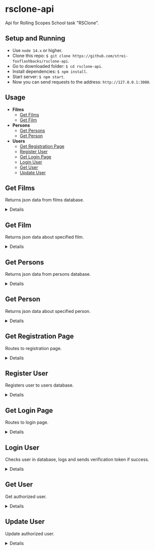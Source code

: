 # rsclone-api
Api for Rolling Scopes School task "RSClone".

## Setup and Running
- Use `node 14.x` or higher.
- Clone this repo: `$ git clone https://github.com/strei-foxflashbacks/rsclone-api`.
- Go to downloaded folder: `$ cd rsclone-api`.
- Install dependencies: `$ npm install`.
- Start server: `$ npm start`.
- Now you can send requests to the address: `http://127.0.0.1:3000`.

## Usage

- **Films**
    - [Get Films](https://github.com/strei-foxflashbacks/rsclone-api/tree/develop#get-films)
    - [Get Film](https://github.com/strei-foxflashbacks/rsclone-api/tree/develop#get-film)
- **Persons**
    - [Get Persons](https://github.com/strei-foxflashbacks/rsclone-api/tree/develop#get-persons)
    - [Get Person](https://github.com/strei-foxflashbacks/rsclone-api/tree/develop#get-person)
- **Users**
    - [Get Registration Page](https://github.com/strei-foxflashbacks/rsclone-api/tree/develop#get-registration-page)
    - [Register User](https://github.com/strei-foxflashbacks/rsclone-api/tree/develop#register-user)
    - [Get Login Page](https://github.com/strei-foxflashbacks/rsclone-api/tree/develop#get-login-page)
    - [Login User](https://github.com/strei-foxflashbacks/rsclone-api/tree/develop#login-user)
    - [Get User](https://github.com/strei-foxflashbacks/rsclone-api/tree/develop#get-user)
    - [Update User](https://github.com/strei-foxflashbacks/rsclone-api/tree/develop#update-user)

**Get Films**
----
Returns json data from films database.

<details>

* **URL**

    /films

* **Method:**

    `GET`

* **Headers:**

    None

*  **URL Params**

    None

* **Query Params**

    **Optional:**

    `page=[integer]`

    `limit=[integer]`

    If `limit` param is passed api returns a header `X-Total-Count` that countains total number of records.

* **Data Params**

    None

* **Success Response:**

  * **Code:** 200 OK <br />
    **Content:**
    ```JavaScript
      [
        {
          id: 1,
          name: 'Континенталь',
          slogan: 'Испанская версия «Острых козырьков»',
          ratings: [7, 7],
          age: '16+',
          originalName: 'El Continental',
          poster: 'https://pic.showjet.ru/pics/57358089-7937-4e8c-b650-7a44bac85d5f/10x5/1250.jpg',
          summary: '1 сезон / криминал, драма, 2018',
          trailer: [{ thumbnail: 'https://pic.showjet.ru/pics/eafa7275-22f1-42eb-aeb0-04b8f2baa190/10x5/550.jpg', src: '', subtitles: [{ src: '', srcLang: '', label: '' }] }],
          thumbnails: [
            'https://pic.showjet.ru/pics/d8a6a58d-1e25-4310-ba96-09883523b26e/10x7/1000.jpg',
            'https://pic.showjet.ru/pics/65bb0ba9-8922-4a8e-a333-1e03ff2d01c9/10x7/1000.jpg',
            'https://pic.showjet.ru/pics/425bc2c0-ffad-4194-bff9-d176c9c81ca6/10x7/1000.jpg',
            'https://pic.showjet.ru/pics/ed11242f-86b0-4464-ab2e-4fa7566deef2/10x7/1000.jpg',
            'https://pic.showjet.ru/pics/82677ac2-45f6-4ef1-be12-30a126f19d0d/10x7/1000.jpg',
            'https://pic.showjet.ru/pics/a0fb80d3-654b-4164-8a85-15d65c0be4d7/10x7/1000.jpg',
          ],
          description: 'Стильная гангстерская драма из Испании в лучших традициях «Острых козырьков». \nМадрид, 1920-е годы. Местный гангстер Рикардо Леон промышляет нелегальной продажей алкоголя и хочет расширить свой бизнес. Он решает возродить пафосное, но убыточного кафе «Континенталь», чтобы превратить его в самое модное заведение города. Однако Леон преследует личные цели: завоевать сердце своенравной дочери владельца «Континенталя» и переиграть главного врага — собственного дядю.',
          usersRating: 5,
          reviews: [''],
          genre: 'криминал, драма',
          release: ['17 сентября 2018 г.', '01 июля 2021 г.'],
          audio: 'Испанский, Русский',
          countries: 'Испания',
          actors: [
            { personId: 62, role: 'Белице' },
            { personId: 63, role: 'Баэна' },
            { personId: 64, role: 'Глория' },
            { personId: 65, role: 'Альфонсо Абаскал' },
            { personId: 66, role: 'Рикардо Леон' },
            { personId: 67, role: 'Андреа Абаскал' },
          ],
          director: [
            { personId: 68, role: 'Frank Ariza' },
            { personId: 69, role: 'Kiké Maíllo' },
          ],
          producers: [
            { personId: 68, role: 'Frank Ariza' },
            { personId: 70, role: 'Maite López Pisonero' },
          ],
          facts: [
            '',
          ],
          wins: ['Телевизионная премия BAFTA: Лучшие визуальные эффекты'],
          type: 'serial',
          serial: {
            seasonsQty: 1,
            seasons: [
              {
                seasonInfo: 'Сезон 1 / 2010',
                episodes: [
                  {
                    name: 'Эпизод 1',
                    thumbnail: 'https://pic.showjet.ru/pics/91b51c45-7915-4c7a-a3fc-8c9213eaab0e/10x7/400.jpg',
                    src: '',
                    subtitles: [{ src: '', srcLang: '', label: '' }]
                  },
                  {
                    name: 'Эпизод 2',
                    thumbnail: 'https://pic.showjet.ru/pics/ee3ce08e-c57c-463e-b3d5-0592358160d3/10x7/400.jpg',
                    src: '',
                    subtitles: [{ src: '', srcLang: '', label: '' }]
                  },
                  {
                    name: 'Эпизод 3',
                    thumbnail: 'https://pic.showjet.ru/pics/fb8f8a02-cc38-4aaa-bf5a-3365488f3a83/10x7/400.jpg',
                    src: '',
                    subtitles: [{ src: '', srcLang: '', label: '' }]
                  },
                  {
                    name: 'Эпизод 4',
                    thumbnail: 'https://pic.showjet.ru/pics/f4079f61-9e69-4664-950f-dc47917233b0/10x7/400.jpg',
                    src: '',
                    subtitles: [{ src: '', srcLang: '', label: '' }]
                  },
                ],
              },
            ],
          },
        },
      ]
    ```
    **Headers:**
    ```
      "X-Total-Count": "10"
    ```

* **Error Response:**

    None

* **Notes:**

    None

</details>

**Get Film**
----
Returns json data about specified film.

<details>

* **URL**

    /films/:id

* **Method:**

    `GET`

* **Headers:**

    None

*  **URL Params**

    **Required:**

    `id=[integer]`

* **Query Params**

    **Optional:**

    `season=[integer]`

    * **Success Response:**

      * **Code:** 200 OK <br />
        **Content:**
        ```JavaScript
          {
            seasonInfo: 'Сезон 1 / 2010',
            episodes: [
              {
                name: 'Эпизод 1',
                thumbnail: 'https://pic.showjet.ru/pics/91b51c45-7915-4c7a-a3fc-8c9213eaab0e/10x7/400.jpg',
                src: ''
              },
              {
                name: 'Эпизод 2',
                thumbnail: 'https://pic.showjet.ru/pics/ee3ce08e-c57c-463e-b3d5-0592358160d3/10x7/400.jpg',
                src: ''
              },
              {
                name: 'Эпизод 3',
                thumbnail: 'https://pic.showjet.ru/pics/fb8f8a02-cc38-4aaa-bf5a-3365488f3a83/10x7/400.jpg',
                src: ''
              },
              {
                name: 'Эпизод 4',
                thumbnail: 'https://pic.showjet.ru/pics/f4079f61-9e69-4664-950f-dc47917233b0/10x7/400.jpg',
                src: ''
              },
            ]
          }
        ```
    * **Error Response:**

      * **Code:** 404 NOT FOUND <br />
        **Content:**

        No such season, sorry

* **Data Params**

    None

* **Success Response:**

  * **Code:** 200 OK <br />
    **Content:**
    ```JavaScript
      {
        id: 1,
        name: 'Континенталь',
        slogan: 'Испанская версия «Острых козырьков»',
        ratings: [7, 7],
        age: '16+',
        originalName: 'El Continental',
        poster: 'https://pic.showjet.ru/pics/57358089-7937-4e8c-b650-7a44bac85d5f/10x5/1250.jpg',
        summary: '1 сезон / криминал, драма, 2018',
        trailer: [{ thumbnail: 'https://pic.showjet.ru/pics/eafa7275-22f1-42eb-aeb0-04b8f2baa190/10x5/550.jpg', src: '', subtitles: [{ src: '', srcLang: '', label: '' }] }],
        thumbnails: [
          'https://pic.showjet.ru/pics/d8a6a58d-1e25-4310-ba96-09883523b26e/10x7/1000.jpg',
          'https://pic.showjet.ru/pics/65bb0ba9-8922-4a8e-a333-1e03ff2d01c9/10x7/1000.jpg',
          'https://pic.showjet.ru/pics/425bc2c0-ffad-4194-bff9-d176c9c81ca6/10x7/1000.jpg',
          'https://pic.showjet.ru/pics/ed11242f-86b0-4464-ab2e-4fa7566deef2/10x7/1000.jpg',
          'https://pic.showjet.ru/pics/82677ac2-45f6-4ef1-be12-30a126f19d0d/10x7/1000.jpg',
          'https://pic.showjet.ru/pics/a0fb80d3-654b-4164-8a85-15d65c0be4d7/10x7/1000.jpg',
        ],
        description: 'Стильная гангстерская драма из Испании в лучших традициях «Острых козырьков». \nМадрид, 1920-е годы. Местный гангстер Рикардо Леон промышляет нелегальной продажей алкоголя и хочет расширить свой бизнес. Он решает возродить пафосное, но убыточного кафе «Континенталь», чтобы превратить его в самое модное заведение города. Однако Леон преследует личные цели: завоевать сердце своенравной дочери владельца «Континенталя» и переиграть главного врага — собственного дядю.',
        usersRating: 5,
        reviews: [''],
        genre: 'криминал, драма',
        release: ['17 сентября 2018 г.', '01 июля 2021 г.'],
        audio: 'Испанский, Русский',
        countries: 'Испания',
        actors: [
          { personId: 62, role: 'Белице' },
          { personId: 63, role: 'Баэна' },
          { personId: 64, role: 'Глория' },
          { personId: 65, role: 'Альфонсо Абаскал' },
          { personId: 66, role: 'Рикардо Леон' },
          { personId: 67, role: 'Андреа Абаскал' },
        ],
        director: [
          { personId: 68, role: 'Frank Ariza' },
          { personId: 69, role: 'Kiké Maíllo' },
        ],
        producers: [
          { personId: 68, role: 'Frank Ariza' },
          { personId: 70, role: 'Maite López Pisonero' },
        ],
        facts: [
          '',
        ],
        wins: ['Телевизионная премия BAFTA: Лучшие визуальные эффекты'],
        type: 'serial',
        serial: {
          seasonsQty: 1,
          seasons: [
            {
              seasonInfo: 'Сезон 1 / 2010',
              episodes: [
                {
                  name: 'Эпизод 1',
                  thumbnail: 'https://pic.showjet.ru/pics/91b51c45-7915-4c7a-a3fc-8c9213eaab0e/10x7/400.jpg',
                  src: ''
                },
                {
                  name: 'Эпизод 2',
                  thumbnail: 'https://pic.showjet.ru/pics/ee3ce08e-c57c-463e-b3d5-0592358160d3/10x7/400.jpg',
                  src: ''
                },
                {
                  name: 'Эпизод 3',
                  thumbnail: 'https://pic.showjet.ru/pics/fb8f8a02-cc38-4aaa-bf5a-3365488f3a83/10x7/400.jpg',
                  src: ''
                },
                {
                  name: 'Эпизод 4',
                  thumbnail: 'https://pic.showjet.ru/pics/f4079f61-9e69-4664-950f-dc47917233b0/10x7/400.jpg',
                  src: ''
                },
              ],
            },
          ],
        },
      }
    ```

* **Error Response:**

  * **Code:** 404 NOT FOUND <br />
    **Content:**

    No such film, sorry

* **Notes:**

    None

</details>

**Get Persons**
----
Returns json data from persons database.

<details>

* **URL**

    /persons

* **Method:**

    `GET`

* **Headers:**

    None

*  **URL Params**

    None

* **Query Params**

    None

* **Data Params**

    None

* **Success Response:**

  * **Code:** 200 OK <br />
    **Content:**
    ```JavaScript
      [
        {
          id: 1,
          img: 'https://pic.showjet.ru/pics/932b74ff-6252-43f7-85e4-b85aea3e7102/10x5/1250.jpg',
          imgMin: 'https://pic.showjet.ru/pics/932b74ff-6252-43f7-85e4-b85aea3e7102/10x10/100.jpg',
          nameRu: 'Стив Пембертон',
          nameEn: 'Steve Pemberton',
          profession: 'актёр, режиссёр, сценарист, продюсер',
          birth: 'Дата рождения 01 сентября 1967 г., Блэкберн, Ланкашир, Англия, Великобритания',
          filmIds: [2],
        }
      ]
    ```

* **Error Response:**

    None

</details>

**Get Person**
----
Returns json data about specified person.

<details>

* **URL**

    /persons/:id

* **Method:**

    `GET`

* **Headers:**

    None

*  **URL Params**

    **Required:**

    `id=[integer]`

* **Query Params**

    None

* **Data Params**

    None

* **Success Response:**

  * **Code:** 200 OK <br />
    **Content:**
    ```JavaScript
      {
        id: 1,
        img: 'https://pic.showjet.ru/pics/932b74ff-6252-43f7-85e4-b85aea3e7102/10x5/1250.jpg',
        imgMin: 'https://pic.showjet.ru/pics/932b74ff-6252-43f7-85e4-b85aea3e7102/10x10/100.jpg',
        nameRu: 'Стив Пембертон',
        nameEn: 'Steve Pemberton',
        profession: 'актёр, режиссёр, сценарист, продюсер',
        birth: 'Дата рождения 01 сентября 1967 г., Блэкберн, Ланкашир, Англия, Великобритания',
        filmIds: [2],
      }
    ```

* **Error Response:**

  * **Code:** 404 NOT FOUND <br />
    **Content:**

    No such person, sorry

</details>

**Get Registration Page**
----
Routes to registration page.

<details>

* **URL**

    /users/register

* **Method:**

    `GET`

* **Headers:**

    None

*  **URL Params**

    None

* **Query Params**

    None

* **Data Params**

    None

* **Success Response:**

  **Content:**

    `Registration page`

* **Error Response:**

    None

</details>

**Register User**
----
Registers user to users database.

<details>

* **URL**

    /users/register

* **Method:**

    `POST`

* **Headers:**

    `'Content-Type': 'application/json'`

*  **URL Params**

    None

* **Query Params**

    None

* **Data Params**

    ```JavaScript
      {
        name: string,
        email: string,
        password: string
      }
    ```

* **Success Response:**

  * **Code:** 200 OK <br />
    **Content (if user not yet exists):**

    Redirects to /users/login

    **Content (if user already exists):**

    User already exists

* **Error Response:**

    Redirects to /users/register

</details>

**Get Login Page**
----
Routes to login page.

<details>

* **URL**

    /users/login

* **Method:**

    `GET`

* **Headers:**

    None

*  **URL Params**

    None

* **Query Params**

    None

* **Data Params**

    None

* **Success Response:**

  * **Code:** 200 OK <br />
    **Content:**

      `Login page`

* **Error Response:**

    None

</details>

**Login User**
----
Checks user in database, logs and sends verification token if success.

<details>

* **URL**

    /users/login

* **Method:**

    `POST`

* **Headers:**

    `'Content-Type': 'application/json'`

*  **URL Params**

    None

* **Query Params**

    None

* **Data Params**

    ```JavaScript
      {
        email: string,
        password: string
      }
    ```

* **Success Response:**

  * **Code:** 200 OK <br />
    **Content (If user is not logged):**

    ```JavaScript
      token: string
    ```

* **Error Response:**

  * **Code:** 401 Unauthorized <br />
    **Content (if wrong login or not registered):**

    User not found

    **Content (if wrong password):**

    Wrong password

</details>

**Get User**
----
Get authorized user.

<details>

* **URL**

    /users

* **Method:**

    `GET`

* **Headers:**

    `'Content-Type': 'application/json'`,
    `'Authorization': 'Bearer <your token>'`

*  **URL Params**

    None

* **Query Params**

    None

* **Data Params**

    None

* **Success Response:**

  * **Code:** 200 OK <br />
    **Content:**

    ```JavaScript
      {
        id: string,
        name: string,
        email: string,
        password: string,
        userpic: string,
        birthday: string,
        sex: null | 'Мужчина' | 'Женщина',
        phone: string,
        collection: {
          playlist: [
            {
              name: string,
              thumbnail: string,
              src: string,
              subtitles: [
                {
                  src: string,
                  srcLang: string,
                  label: string,
                },
              ],
            },
          ],
          films: number[],
          persons: number[],
        },
      }
    ```

* **Error Response:**

  * **Code:** 401 Unauthorized <br />
    **Content:**

    None

</details>

**Update User**
----
Update authorized user.

<details>

* **URL**

    /users

* **Method:**

    `PATCH`

* **Headers:**

    `'Content-Type': 'application/json'`,
    `'Authorization': 'Bearer <your token>'`

*  **URL Params**

    None

* **Query Params**

    None

* **Data Params**

    ```JavaScript
      {
        // Data to update
      }
    ```

* **Success Response:**

  * **Code:** 200 OK <br />
    **Content:**

    ```JavaScript
      {
        id: string,
        name: string,
        email: string,
        password: string,
        userpic: string,
        birthday: string,
        sex: null | 'Мужчина' | 'Женщина',
        phone: string,
        collection: {
          playlist: [
            {
              name: string,
              thumbnail: string,
              src: string,
              subtitles: [
                {
                  src: string,
                  srcLang: string,
                  label: string,
                },
              ],
            },
          ],
          films: number[],
          persons: number[],
        },
      }
    ```

* **Error Response:**

  * **Code:** 401 Unauthorized <br />
    **Content:**

    None

</details>
